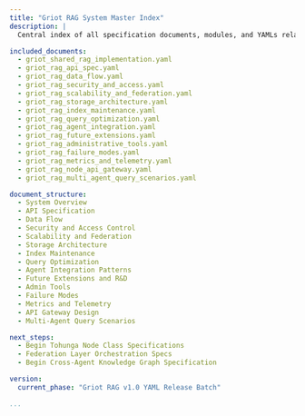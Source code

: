 ```yaml
---
title: "Griot RAG System Master Index"
description: |
  Central index of all specification documents, modules, and YAMLs related to the Griot RAG implementation within kOS as of current phase.

included_documents:
  - griot_shared_rag_implementation.yaml
  - griot_rag_api_spec.yaml
  - griot_rag_data_flow.yaml
  - griot_rag_security_and_access.yaml
  - griot_rag_scalability_and_federation.yaml
  - griot_rag_storage_architecture.yaml
  - griot_rag_index_maintenance.yaml
  - griot_rag_query_optimization.yaml
  - griot_rag_agent_integration.yaml
  - griot_rag_future_extensions.yaml
  - griot_rag_administrative_tools.yaml
  - griot_rag_failure_modes.yaml
  - griot_rag_metrics_and_telemetry.yaml
  - griot_rag_node_api_gateway.yaml
  - griot_rag_multi_agent_query_scenarios.yaml

document_structure:
  - System Overview
  - API Specification
  - Data Flow
  - Security and Access Control
  - Scalability and Federation
  - Storage Architecture
  - Index Maintenance
  - Query Optimization
  - Agent Integration Patterns
  - Future Extensions and R&D
  - Admin Tools
  - Failure Modes
  - Metrics and Telemetry
  - API Gateway Design
  - Multi-Agent Query Scenarios

next_steps:
  - Begin Tohunga Node Class Specifications
  - Federation Layer Orchestration Specs
  - Begin Cross-Agent Knowledge Graph Specification

version:
  current_phase: "Griot RAG v1.0 YAML Release Batch"

...
```


